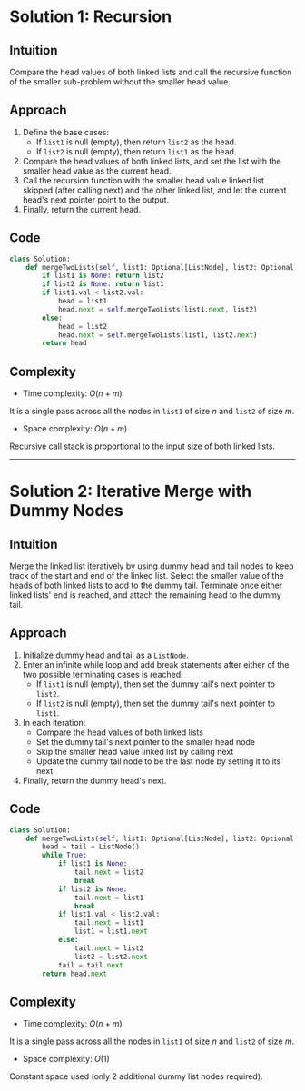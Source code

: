 # Solution 1: Recursion

## Intuition

Compare the head values of both linked lists and call the recursive function of the smaller sub-problem without the smaller head value.

## Approach

1. Define the base cases:
   - If `list1` is null (empty), then return `list2` as the head.
   - If `list2` is null (empty), then return `list1` as the head.
1. Compare the head values of both linked lists, and set the list with the smaller head value as the current head.
1. Call the recursion function with the smaller head value linked list skipped (after calling next) and the other linked list, and let the current head's next pointer point to the output.
1. Finally, return the current head.

## Code

```python
class Solution:
    def mergeTwoLists(self, list1: Optional[ListNode], list2: Optional[ListNode]) -> Optional[ListNode]:
        if list1 is None: return list2
        if list2 is None: return list1
        if list1.val < list2.val:
            head = list1
            head.next = self.mergeTwoLists(list1.next, list2)
        else:
            head = list2
            head.next = self.mergeTwoLists(list1, list2.next)
        return head
```

## Complexity

- Time complexity: $O(n + m)$

It is a single pass across all the nodes in `list1` of size $n$ and `list2` of size $m$.

- Space complexity: $O(n + m)$

Recursive call stack is proportional to the input size of both linked lists.

---

# Solution 2: Iterative Merge with Dummy Nodes

## Intuition

Merge the linked list iteratively by using dummy head and tail nodes to keep track of the start and end of the linked list. Select the smaller value of the heads of both linked lists to add to the dummy tail. Terminate once either linked lists' end is reached, and attach the remaining head to the dummy tail.

## Approach

1. Initialize dummy head and tail as a `ListNode`.
1. Enter an infinite while loop and add break statements after either of the two possible terminating cases is reached:
   - If `list1` is null (empty), then set the dummy tail's next pointer to `list2`.
   - If `list2` is null (empty), then set the dummy tail's next pointer to `list1`.
1. In each iteration:
   - Compare the head values of both linked lists
   - Set the dummy tail's next pointer to the smaller head node
   - Skip the smaller head value linked list by calling next
   - Update the dummy tail node to be the last node by setting it to its next
1. Finally, return the dummy head's next.

## Code

```python
class Solution:
    def mergeTwoLists(self, list1: Optional[ListNode], list2: Optional[ListNode]) -> Optional[ListNode]:
        head = tail = ListNode()
        while True:
            if list1 is None:
                tail.next = list2
                break
            if list2 is None:
                tail.next = list1
                break
            if list1.val < list2.val:
                tail.next = list1
                list1 = list1.next
            else:
                tail.next = list2
                list2 = list2.next
            tail = tail.next
        return head.next
```

## Complexity

- Time complexity: $O(n + m)$

It is a single pass across all the nodes in `list1` of size $n$ and `list2` of size $m$.

- Space complexity: $O(1)$

Constant space used (only 2 additional dummy list nodes required).